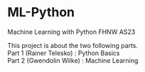 # ML-Python
Machine Learning with Python FHNW AS23 <br>

This project is about the two following parts. <br>
Part 1 (Rainer Telesko) : Python Basics <br>
Part 2 (Gwendolin Wilke) : Machine Learning <br>

